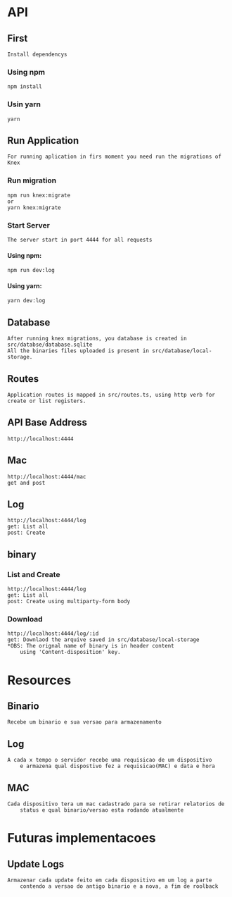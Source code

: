# API

## First
    Install dependencys
### Using npm  
    npm install 
### Usin yarn
    yarn

## Run Application
    For running aplication in firs moment you need run the migrations of Knex
### Run migration
    npm run knex:migrate
    or
    yarn knex:migrate
### Start Server    
    The server start in port 4444 for all requests
#### Using npm:
    npm run dev:log
#### Using yarn:
    yarn dev:log

## Database
    After running knex migrations, you database is created in src/databse/database.sqlite
    All the binaries files uploaded is present in src/database/local-storage. 
## Routes
    Application routes is mapped in src/routes.ts, using http verb for create or list registers.

## API Base Address
    http://localhost:4444
## Mac
    http://localhost:4444/mac
    get and post
## Log
    http://localhost:4444/log
    get: List all
    post: Create
## binary

### List and Create
    http://localhost:4444/log
    get: List all
    post: Create using multiparty-form body
### Download    
    http://localhost:4444/log/:id
    get: Downlaod the arquive saved in src/database/local-storage
    *OBS: The orignal name of binary is in header content
        using 'Content-disposition' key.
           
# Resources

## Binario
    Recebe um binario e sua versao para armazenamento
    
## Log
    A cada x tempo o servidor recebe uma requisicao de um dispositivo 
        e armazena qual dispostivo fez a requisicao(MAC) e data e hora

## MAC
    Cada dispositivo tera um mac cadastrado para se retirar relatorios de
        status e qual binario/versao esta rodando atualmente

# Futuras implementacoes

## Update Logs
    Armazenar cada update feito em cada dispositivo em um log a parte 
        contendo a versao do antigo binario e a nova, a fim de roolback
